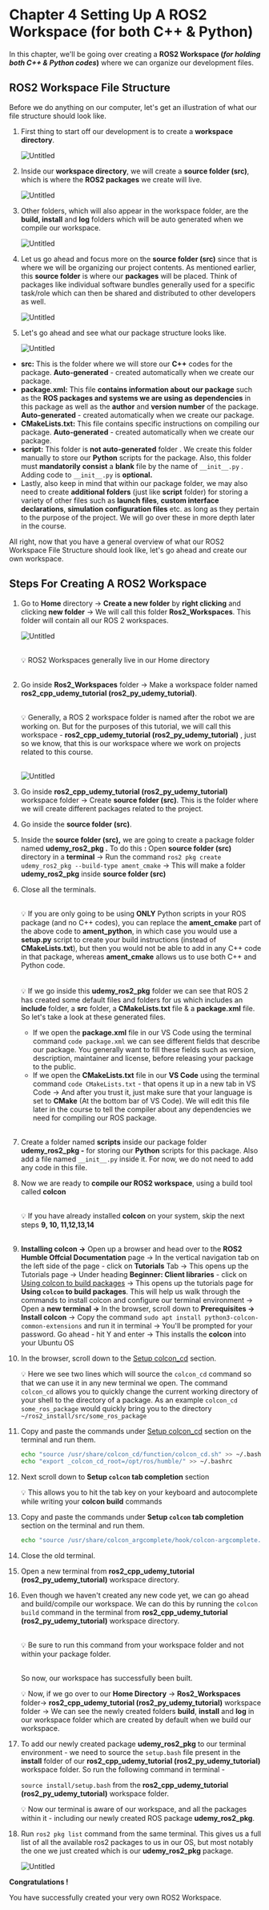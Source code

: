 # Chapter 4 Setting Up A ROS2 Workspace (for both C++ & Python)

In this chapter, we'll be going over creating a **ROS2 Workspace (*for holding both C++ & Python codes*)** where we can organize our development files. 


## **ROS2 Workspace File Structure**

Before we do anything on our computer, let's get an illustration of what our file structure should look like.

1. First thing to start off our development is to create a **workspace directory**. 

    ![Untitled](Images\Chapter4\Untitled.png)

1. Inside our **workspace directory**, we will create a **source folder (src)**, which is where the **ROS2 packages** we create will live.

    ![Untitled](Images/Chapter4/Untitled%201.png)

1. Other folders, which will also appear in the workspace folder, are the **build, install** and **log** folders which will be auto generated when we compile our workspace.

    ![Untitled](Images/Chapter4/Untitled%202.png)

1. Let us go ahead and focus more on the **source folder (src)** since that is where we will be organizing our project contents. As mentioned earlier, this **source folder** is where our **packages** will be placed. Think of packages like individual software bundles generally used for a specific task/role which can then be shared and distributed to other developers as well.

    ![Untitled](Images/Chapter4/Untitled%203.png)

1. Let's go ahead and see what our package structure looks like. 
    
    ![Untitled](Images/Chapter4/Untitled%204.png)
    
- **src:** This is the folder where we will store our **C++** codes for the package. **Auto-generated** - created automatically when we create our package.
- **package.xml:** This file **contains information about our package** such as the **ROS packages and systems we are using as dependencies** in this package as well as the **author** and **version number** of the package. **Auto-generated** - created automatically when we create our package.
- **CMakeLists.txt:** This file contains specific instructions on compiling our package. **Auto-generated** - created automatically when we create our package.
- **script:** This folder is **not auto-generated** folder . We create this folder manually to store our **Python** scripts for the package. Also, this folder must **mandatorily** **consist** a **blank** file by the name of `__init__.py` . Adding code to `__init__.py` is **optional.**
- Lastly, also keep in mind that within our package folder, we may also need to create **additional folders** (just like **script** folder) for storing a variety of other files such as **launch files**, **custom interface declarations**, **simulation configuration files** etc. as long as they pertain to the purpose of the project. We will go over these in more depth later in the course.

All right, now that you have a general overview of what our ROS2 Workspace File Structure should look like, let's go ahead and create our own workspace.

## **Steps For Creating A ROS2 Workspace**

1. Go to **Home** directory → **Create a new folder** by **right clicking** and clicking **new folder** → We will call this folder **Ros2_Workspaces**. This folder will contain all our ROS 2 workspaces. 
    
    ![Untitled](Images/Chapter4/Untitled%205.png)
    
    <br>
    <aside>
    💡 ROS2 Workspaces generally live in our Home directory
    </aside>
    <br>

1. Go inside **Ros2_Workspaces** folder → Make a workspace folder named **ros2_cpp_udemy_tutorial (ros2_py_udemy_tutorial)**. 
    
    <br>
    <aside>
    💡 Generally, a ROS 2 workspace folder is named after the robot we are working on. But for the purposes of this tutorial, we will call this workspace - <b>ros2_cpp_udemy_tutorial (ros2_py_udemy_tutorial)</b> , just so we know, that this is our workspace where we work on projects related to this course.
    </aside>
    <br>

    ![Untitled](Images/Chapter4/Untitled%206.png)


1. Go inside **ros2_cpp_udemy_tutorial (ros2_py_udemy_tutorial)** workspace folder → Create **source folder (src)**. This is the folder where we will create different packages related to the project.
1. Go inside the **source folder (src)**.
1. Inside the **source folder (src),** we are going to create a package folder named **udemy_ros2_pkg .** To do this **:** Open **source folder (src)** directory in a **terminal** → Run the command  `ros2 pkg create udemy_ros2_pkg --build-type ament_cmake`  → This will make a folder **udemy_ros2_pkg** inside **source folder (src)**
1. Close all the terminals.

    <br>
    <aside>
    💡 If you are only going to be using <b>ONLY</b> Python scripts in your ROS package (and no C++ codes), you can replace the <b>ament_cmake</b> part of the above code to <b>ament_python</b>, in which case you would use a <b>setup.py</b> script to create your build instructions (instead of <b>CMakeLists.txt</b>), but then you would not be able to add in any C++ code in that package, whereas <b>ament_cmake</b> allows us to use both C++ and Python code.
    </aside>
    <br>

    <br>
    <aside>
    💡 If we go inside this <b>udemy_ros2_pkg</b> folder we can see that ROS 2 has created some default files and folders for us which includes an <b>include</b> folder, a <b>src</b> folder, a <b>CMakeLists.txt</b> file & a <b>package.xml</b> file. So let's take a look at these generated files.

    - If we open the **package.xml** file in our VS Code using the terminal command `code package.xml` we can see different fields that describe our package. You generally want to fill these fields such as version, description, maintainer and license, before releasing your package to the public.
    - If we open the **CMakeLists.txt** file in our **VS Code** using the terminal command `code CMakeLists.txt`  - that opens it up in a new tab in VS Code → And after you trust it, just make sure that your language is set to **CMake** (At the bottom bar of VS Code). We will edit this file later in the course to tell the compiler about any dependencies we need for compiling our ROS package.
    </aside>
    <br>

1. Create a folder named **scripts** inside our package folder **udemy_ros2_pkg -** for storing our **Python** scripts for this package. Also add a file named `__init__.py` inside it. For now, we do not need to add any code in this file. 
1. Now we are ready to **compile our ROS2 workspace**, using a build tool called **colcon**

    <br>
    <aside>
    💡 If you have already installed <b>colcon</b> on your system, skip the next steps <b>9, 10, 11,12,13,14</b>
    </aside>
    <br>

1. **Installing colcon →** Open up a browser and head over to the **ROS2 Humble Offcial Documentation** page → In the vertical navigation tab on the left side of the page - click on **Tutorials** Tab → This opens up the Tutorials page → Under heading **Beginner: Client libraries** - click on [Using colcon to build packages](https://docs.ros.org/en/humble/Tutorials/Beginner-Client-Libraries/Colcon-Tutorial.html) → This opens up the tutorials page for **Using `colcon` to build packages**. This will help us walk through the commands to install colcon and configure our terminal environment → Open a **new terminal →** In the browser, scroll down to **Prerequisites → Install colcon** → Copy the command `sudo apt install python3-colcon-common-extensions` and run it in terminal → You'll be prompted for your password. Go ahead - hit Y and enter → This installs the **colcon** into your Ubuntu OS 

1. In the browser, scroll down to the [Setup colcon_cd](https://docs.ros.org/en/humble/Tutorials/Beginner-Client-Libraries/Colcon-Tutorial.html#id14) section.

    💡 Here we see two lines which will source the `colcon_cd` command so that we can use it in any new terminal we open. 
    The command `colcon_cd` allows you to quickly change the current working directory of your shell to the directory of a package. As an example `colcon_cd some_ros_package`
    would quickly bring you to the directory `~/ros2_install/src/some_ros_package`
    

1. Copy and paste the commands under [Setup colcon_cd](https://docs.ros.org/en/humble/Tutorials/Beginner-Client-Libraries/Colcon-Tutorial.html#id14) section on the terminal and run them.
    
    ```bash
    echo "source /usr/share/colcon_cd/function/colcon_cd.sh" >> ~/.bashrc
    echo "export _colcon_cd_root=/opt/ros/humble/" >> ~/.bashrc
    ```
    
1. Next scroll down to **Setup `colcon` tab completion** section

    💡 This allows you to hit the tab key on your keyboard and autocomplete while writing your **colcon build** commands


1. Copy and paste the commands under **Setup `colcon` tab completion** section on the terminal and run them.
    
    ```bash
    echo "source /usr/share/colcon_argcomplete/hook/colcon-argcomplete.bash" >> ~/.bashrc
    ```

1. Close the old terminal.
1. Open a new terminal from **ros2_cpp_udemy_tutorial (ros2_py_udemy_tutorial)** workspace directory.
1. Even though we haven't created any new code yet, we can go ahead and build/compile our workspace. We can do this by running the `colcon build` command in the terminal from **ros2_cpp_udemy_tutorial (ros2_py_udemy_tutorial)** workspace directory.

    <br>
    <aside>
    💡 Be sure to run this command from your workspace folder and not within your package folder.
    </aside>
    <br>

    So now, our workspace has successfully been built.

    
    💡 Now, if we go over to our **Home Directory** → **Ros2_Workspaces** folder→ **ros2_cpp_udemy_tutorial (ros2_py_udemy_tutorial)**  workspace folder → We can see the newly created folders **build**, **install** and **log** in our workspace folder which are created by default when we build our workspace.
    

1. To add our newly created package **udemy_ros2_pkg** to our terminal environment - we need to source the `setup.bash` file present in the **install** folder of our **ros2_cpp_udemy_tutorial (ros2_py_udemy_tutorial)** workspace folder. So run the following command in terminal -
    
    `source install/setup.bash` from the **ros2_cpp_udemy_tutorial (ros2_py_udemy_tutorial)**  workspace folder.
    
 
    💡 Now our terminal is aware of our workspace, and all the packages within it - including our newly created ROS package **udemy_ros2_pkg**.
  
    
1. Run `ros2 pkg list`  command from the same terminal. This gives us a full list of all the available ros2 packages to us in our OS, but most notably the one we just created which is our **udemy_ros2_pkg** package.
    
    ![Untitled](Images/Chapter4/Untitled%207.png)
    

**Congratulations !**

You have successfully created your very own ROS2 Workspace.